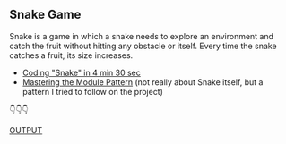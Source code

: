 ## Snake Game 

Snake is a game in which a snake needs to explore an environment and catch the fruit without hitting any obstacle or itself. Every time the snake catches a fruit, its size increases.

- [Coding "Snake" in 4 min 30 sec](https://www.youtube.com/watch?v=xGmXxpIj6vs)
- [Mastering the Module Pattern](https://toddmotto.com/mastering-the-module-pattern/) (not really about Snake itself, but a pattern I tried to follow on the project)

👇👇👇


 [OUTPUT](https://drive.google.com/file/d/1kIqsNQfOGFvfJ9vA5omMCNIlKEJd1ynT/view?usp=drivesdk)





